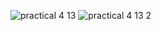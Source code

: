 ![practical 4 13](https://cloud.githubusercontent.com/assets/16960568/13106488/877b67fe-d58e-11e5-9fd7-63de88972f36.JPG)
![practical 4 13 2](https://cloud.githubusercontent.com/assets/16960568/13106489/8837c228-d58e-11e5-9f37-ad21c8b2db61.JPG)
